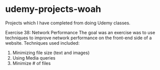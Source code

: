 # udemy-projects-woah
Projects which I have completed from doing Udemy classes.

Exercise 38: Network Performance
The goal was an exercise was to use techniques to improve network performance on the front-end side of a website. Techniques used included:
1. Minimizing file size (text and images)
2. Using Media queries
3. Minimize # of files
